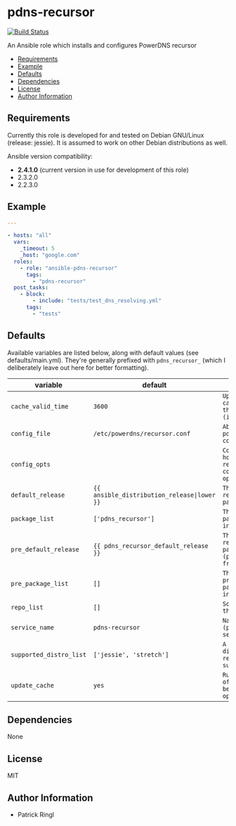 # pdns-recursor

[![Build Status](https://travis-ci.org/pari-/ansible-pdns-recursor.svg?branch=master)](https://travis-ci.org/pari-/ansible-pdns-recursor)

An Ansible role which installs and configures PowerDNS recursor

<!-- toc -->

- [Requirements](#requirements)
- [Example](#example)
- [Defaults](#defaults)
- [Dependencies](#dependencies)
- [License](#license)
- [Author Information](#author-information)

<!-- tocstop -->

## Requirements

Currently this role is developed for and tested on Debian GNU/Linux (release: jessie). It is assumed to work on other Debian distributions as well.

Ansible version compatibility:

- __2.4.1.0__ (current version in use for development of this role) 
- 2.3.2.0
- 2.2.3.0

## Example

```yaml
---

- hosts: "all"
  vars:
    _timeout: 5
    _host: "google.com"
  roles:
    - role: "ansible-pdns-recursor"
      tags:
        - "pdns-recursor"
  post_tasks:
    - block:
        - include: "tests/test_dns_resolving.yml"
      tags:
        - "tests"
```

## Defaults

Available variables are listed below, along with default values (see defaults/main.yml). They're generally prefixed with `pdns_recursor_` (which I deliberately leave out here for better formatting).

variable | default | notes
-------- | ------- | -----
`cache_valid_time` | `3600` | `Update the apt cache if its older than the set value (in seconds)`
`config_file` | `/etc/powerdns/recursor.conf` | `Absolute path to pdns_recursor's configuration file`
`config_opts` | ` ` | `Configuration hash holding pdns-recursors's configuration optons`
`default_release` | `{{ ansible_distribution_release\|lower }}` | `The default release to install packages from`
`package_list` | `['pdns_recursor']` | `The list of packages to be installed`
`pre_default_release` | `{{ pdns_recursor_default_release }}` | `The default release to install packages (pre_package_list) from`
`pre_package_list` | `[]` | `The list of prerequisite packages to be installed`
`repo_list` | `[]` | `Source string for the repositories`
`service_name` | `pdns-recursor` | `Name of the (pdns_recursor) service`
`supported_distro_list` | `['jessie', 'stretch']` | `A list of distribution releases this role supports`
`update_cache` | `yes` | `Run the equivalent of apt-get update before the operation`

## Dependencies

None

## License

MIT

## Author Information

* Patrick Ringl
